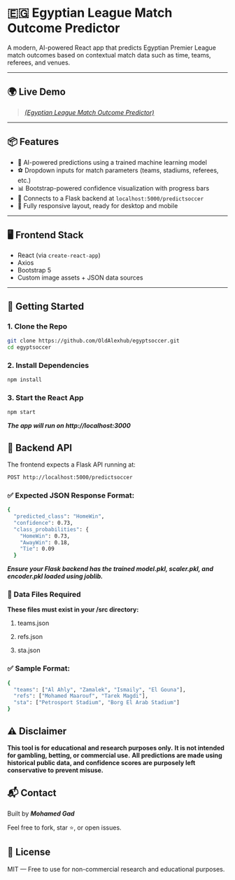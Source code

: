 # 🇪🇬 Egyptian League Match Outcome Predictor

A modern, AI-powered React app that predicts Egyptian Premier League match outcomes based on contextual match data such as time, teams, referees, and venues.

---

## 🌍 Live Demo

> [_(Egyptian League Match Outcome Predictor)_](https://egypt-soccer.onrender.com)

---

## 📦 Features

- 🧠 AI-powered predictions using a trained machine learning model
- ⚽ Dropdown inputs for match parameters (teams, stadiums, referees, etc.)
- 📊 Bootstrap-powered confidence visualization with progress bars
- 📡 Connects to a Flask backend at `localhost:5000/predictsoccer`
- 📱 Fully responsive layout, ready for desktop and mobile

---

## 🖥️ Frontend Stack

- React (via `create-react-app`)
- Axios
- Bootstrap 5
- Custom image assets + JSON data sources

---

## 🚀 Getting Started

### 1. Clone the Repo

```bash
git clone https://github.com/OldAlexhub/egyptsoccer.git
cd egyptsoccer
```

### 2. Install Dependencies

```bash
npm install
```

### 3. Start the React App

```bash
npm start
```

**_The app will run on http://localhost:3000_**

## 🧠 Backend API

The frontend expects a Flask API running at:

```bash
POST http://localhost:5000/predictsoccer
```

### ✅ Expected JSON Response Format:

```bash
{
  "predicted_class": "HomeWin",
  "confidence": 0.73,
  "class_probabilities": {
    "HomeWin": 0.73,
    "AwayWin": 0.18,
    "Tie": 0.09
  }
```

**_Ensure your Flask backend has the trained model.pkl, scaler.pkl, and encoder.pkl loaded using joblib._**

### 📁 Data Files Required

**These files must exist in your /src directory:**

1. teams.json

2. refs.json

3. sta.json

### ✅ Sample Format:

```bash
{
  "teams": ["Al Ahly", "Zamalek", "Ismaily", "El Gouna"],
  "refs": ["Mohamed Maarouf", "Tarek Magdi"],
  "sta": ["Petrosport Stadium", "Borg El Arab Stadium"]
}
```

## ⚠️ Disclaimer

**This tool is for educational and research purposes only.**
**It is not intended for gambling, betting, or commercial use.**
**All predictions are made using historical public data, and confidence scores are purposely left conservative to prevent misuse.**

## 📬 Contact

Built by **_Mohamed Gad_**

Feel free to fork, star ⭐, or open issues.

## 🪪 License

MIT — Free to use for non-commercial research and educational purposes.
